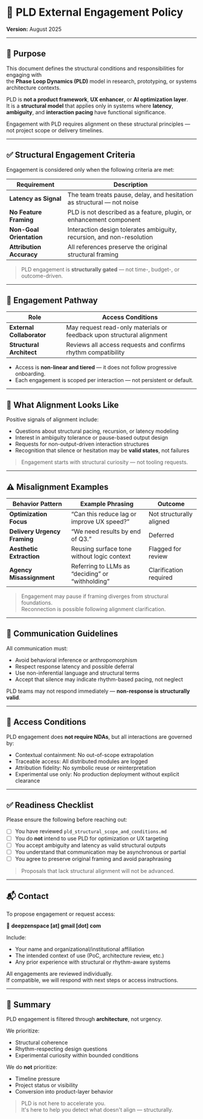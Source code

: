 # 📡 PLD External Engagement Policy  
**Version:** August 2025

---

## 📌 Purpose

This document defines the structural conditions and responsibilities for engaging with  
the **Phase Loop Dynamics (PLD)** model in research, prototyping, or systems architecture contexts.

PLD is **not a product framework**, **UX enhancer**, or **AI optimization layer**.  
It is a **structural model** that applies only in systems where **latency**, **ambiguity**, and **interaction pacing** have functional significance.

Engagement with PLD requires alignment on these structural principles — not project scope or delivery timelines.

---

## ✅ Structural Engagement Criteria

Engagement is considered only when the following criteria are met:

| Requirement             | Description                                                              |
|--------------------------|--------------------------------------------------------------------------|
| **Latency as Signal**     | The team treats pause, delay, and hesitation as structural — not noise   |
| **No Feature Framing**    | PLD is not described as a feature, plugin, or enhancement component      |
| **Non-Goal Orientation**  | Interaction design tolerates ambiguity, recursion, and non-resolution    |
| **Attribution Accuracy**  | All references preserve the original structural framing                  |

> PLD engagement is **structurally gated** — not time-, budget-, or outcome-driven.

---

## 🤝 Engagement Pathway

| Role                     | Access Conditions                                                         |
|--------------------------|----------------------------------------------------------------------------|
| **External Collaborator** | May request read-only materials or feedback upon structural alignment     |
| **Structural Architect**  | Reviews all access requests and confirms rhythm compatibility             |

- Access is **non-linear and tiered** — it does not follow progressive onboarding.
- Each engagement is scoped per interaction — not persistent or default.

---

## 🔎 What Alignment Looks Like

Positive signals of alignment include:

- Questions about structural pacing, recursion, or latency modeling  
- Interest in ambiguity tolerance or pause-based output design  
- Requests for non-output-driven interaction structures  
- Recognition that silence or hesitation may be **valid states**, not failures  

> Engagement starts with structural curiosity — not tooling requests.

---

## ⚠️ Misalignment Examples

| Behavior Pattern            | Example Phrasing                              | Outcome               |
|-----------------------------|-----------------------------------------------|------------------------|
| **Optimization Focus**       | “Can this reduce lag or improve UX speed?”     | Not structurally aligned |
| **Delivery Urgency Framing** | “We need results by end of Q3.”                | Deferred                |
| **Aesthetic Extraction**     | Reusing surface tone without logic context     | Flagged for review      |
| **Agency Misassignment**     | Referring to LLMs as “deciding” or “withholding” | Clarification required   |

> Engagement may pause if framing diverges from structural foundations.  
> Reconnection is possible following alignment clarification.

---

## 📜 Communication Guidelines

All communication must:

- Avoid behavioral inference or anthropomorphism  
- Respect response latency and possible deferral  
- Use non-inferential language and structural terms  
- Accept that silence may indicate rhythm-based pacing, not neglect

PLD teams may not respond immediately — **non-response is structurally valid**.

---

## 🔐 Access Conditions

PLD engagement does **not require NDAs**, but all interactions are governed by:

- Contextual containment: No out-of-scope extrapolation  
- Traceable access: All distributed modules are logged  
- Attribution fidelity: No symbolic reuse or reinterpretation  
- Experimental use only: No production deployment without explicit clearance

---

## ✅ Readiness Checklist

Please ensure the following before reaching out:

- [ ] You have reviewed `pld_structural_scope_and_conditions.md`  
- [ ] You do **not** intend to use PLD for optimization or UX targeting  
- [ ] You accept ambiguity and latency as valid structural outputs  
- [ ] You understand that communication may be asynchronous or partial  
- [ ] You agree to preserve original framing and avoid paraphrasing

> Proposals that lack structural alignment will not be advanced.

---

## 📬 Contact

To propose engagement or request access:

📧 **deepzenspace [at] gmail [dot] com**

Include:

- Your name and organizational/institutional affiliation  
- The intended context of use (PoC, architecture review, etc.)  
- Any prior experience with structural or rhythm-aware systems  

All engagements are reviewed individually.  
If compatible, we will respond with next steps or access instructions.

---

## 🧾 Summary

PLD engagement is filtered through **architecture**, not urgency.

We prioritize:

- Structural coherence  
- Rhythm-respecting design questions  
- Experimental curiosity within bounded conditions

We do **not** prioritize:

- Timeline pressure  
- Project status or visibility  
- Conversion into product-layer behavior

> PLD is not here to accelerate you.  
> It's here to help you detect what doesn't align — structurally.
